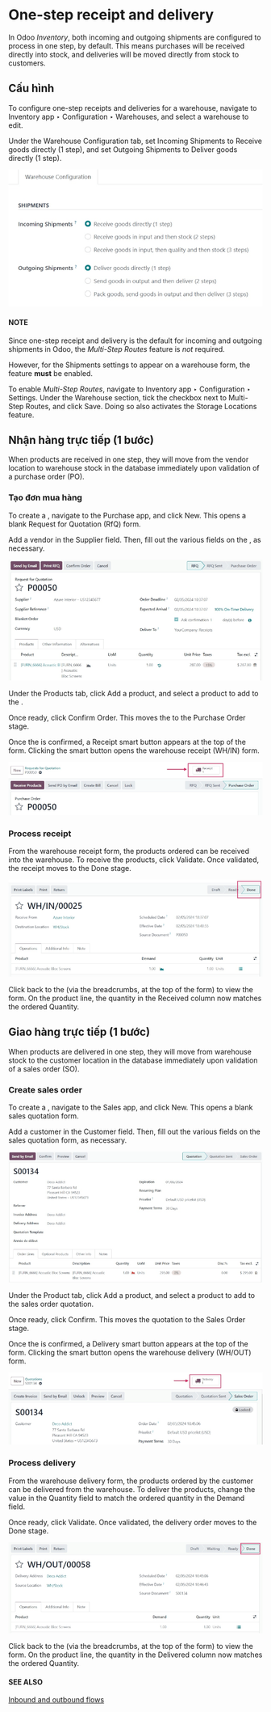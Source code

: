 # One-step receipt and delivery

In Odoo *Inventory*, both incoming and outgoing shipments are configured to process in one step, by
default. This means purchases will be received directly into stock, and deliveries will be moved
directly from stock to customers.

## Cấu hình

To configure one-step receipts and deliveries for a warehouse, navigate to Inventory
app ‣ Configuration ‣ Warehouses, and select a warehouse to edit.

Under the Warehouse Configuration tab, set Incoming Shipments to
Receive goods directly (1 step), and set Outgoing Shipments to
Deliver goods directly (1 step).

![Incoming and outgoing shipments set to one-step on warehouse form.](../../../../../.gitbook/assets/receipts-delivery-one-step-warehouse-settings.png)

#### NOTE
Since one-step receipt and delivery is the default for incoming and outgoing shipments in Odoo,
the *Multi-Step Routes* feature is *not* required.

However, for the Shipments settings to appear on a warehouse form, the feature
**must** be enabled.

To enable *Multi-Step Routes*, navigate to Inventory app ‣ Configuration ‣
Settings. Under the Warehouse section, tick the checkbox next to
Multi-Step Routes, and click Save. Doing so also activates the
Storage Locations feature.

<a id="inventory-receipts-delivery-one-step-wh"></a>

## Nhận hàng trực tiếp (1 bước)

When products are received in one step, they will move from the vendor location to warehouse stock
in the database immediately upon validation of a purchase order (PO).

### Tạo đơn mua hàng

To create a , navigate to the Purchase app, and click New. This
opens a blank Request for Quotation (RfQ) form.

Add a vendor in the Supplier field. Then, fill out the various fields on the , as
necessary.

![Filled out new request for quotation form.](../../../../../.gitbook/assets/receipts-delivery-one-step-new-rfq.png)

Under the Products tab, click Add a product, and select a product to add to
the .

Once ready, click Confirm Order. This moves the  to the Purchase Order
stage.

Once the  is confirmed, a Receipt smart button appears at the top of the form.
Clicking the smart button opens the warehouse receipt (WH/IN) form.

![Receipt smart button on confirmed purchase order form.](../../../../../.gitbook/assets/receipts-delivery-one-step-receipt-smart-button.png)

### Process receipt

From the warehouse receipt form, the products ordered can be received into the warehouse. To receive
the products, click Validate. Once validated, the receipt moves to the Done
stage.

![Validated warehouse receipt in Done stage.](../../../../../.gitbook/assets/receipts-delivery-one-step-done-receipt.png)

Click back to the  (via the breadcrumbs, at the top of the form) to view the  form. On the
product line, the quantity in the Received column now matches the ordered
Quantity.

<a id="inventory-delivery-one-step"></a>

## Giao hàng trực tiếp (1 bước)

When products are delivered in one step, they will move from warehouse stock to the customer
location in the database immediately upon validation of a sales order (SO).

### Create sales order

To create a , navigate to the Sales app, and click New. This
opens a blank sales quotation form.

Add a customer in the Customer field. Then, fill out the various fields on the sales
quotation form, as necessary.

![Filled out new sales quotation form.](../../../../../.gitbook/assets/receipts-delivery-one-step-new-sales-order.png)

Under the Product tab, click Add a product, and select a product to add to
the sales order quotation.

Once ready, click Confirm. This moves the quotation to the Sales Order
stage.

Once the  is confirmed, a Delivery smart button appears at the top of the form.
Clicking the smart button opens the warehouse delivery (WH/OUT) form.

![Delivery smart button on confirmed sales order form.](../../../../../.gitbook/assets/receipts-delivery-one-step-delivery-button.png)

### Process delivery

From the warehouse delivery form, the products ordered by the customer can be delivered from the
warehouse. To deliver the products, change the value in the Quantity field to match the
ordered quantity in the Demand field.

Once ready, click Validate. Once validated, the delivery order moves to the
Done stage.

![Validated delivery order in Done stage.](../../../../../.gitbook/assets/receipts-delivery-one-step-done-delivery.png)

Click back to the  (via the breadcrumbs, at the top of the form) to view the  form. On the
product line, the quantity in the Delivered column now matches the ordered
Quantity.

#### SEE ALSO
[Inbound and outbound flows](../daily_operations.md)
